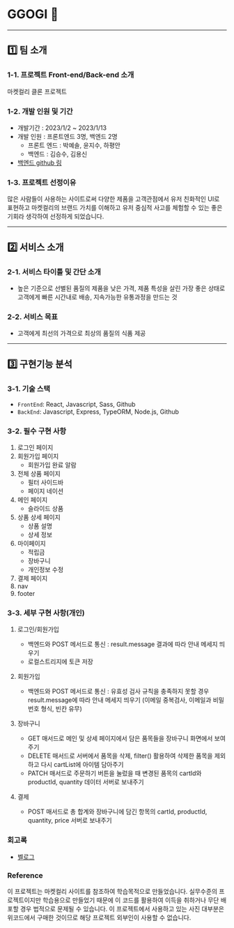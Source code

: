 # GGOGI 🥩

---

## 1️⃣ 팀 소개

### 1-1. 프로젝트 Front-end/Back-end 소개

마켓컬리 클론 프로젝트

### 1-2. 개발 인원 및 기간

- 개발기간 : 2023/1/2 ~ 2023/1/13
- 개발 인원 : 프론트엔드 3명, 백엔드 2명
  - 프론트 엔드 : 박예솔, 윤지수, 하평안
  - 백엔드 : 김승수, 김용신
- [백엔드 github 링](https://github.com/wecode-bootcamp-korea/41-1st-GGogi-backend)

### 1-3. 프로젝트 선정이유

많은 사람들이 사용하는 사이트로써 다양한 제품을 고객관점에서 유저 친화적인 UI로 표현하고 마켓컬리의 브랜드 가치를 이해하고 유저 중심적 사고를 체험할 수 있는 좋은 기회라 생각하여 선정하게 되었습니다.

---

## 2️⃣ 서비스 소개

### 2-1. 서비스 타이틀 및 간단 소개

- 높은 기준으로 선별된 품질의 제품을 낮은 가격, 제품 특성을 살린 가장 좋은 상태로 고객에게 빠른 시간내로 배송, 지속가능한 유통과정을 만드는 것

### 2-2. 서비스 목표

- 고객에게 최선의 가격으로 최상의 품질의 식품 제공

---

## 3️⃣ 구현기능 분석

### 3-1. 기술 스택

- `FrontEnd`: React, Javascript, Sass, Github
- `BackEnd`: Javascript, Express, TypeORM, Node.js, Github

### 3-2. 필수 구현 사항

1. 로그인 페이지
2. 회원가입 페이지
   - 회원가입 완료 알람
3. 전체 상품 페이지
   - 필터 사이드바
   - 페이지 네이션
4. 메인 페이지
   - 슬라이드 상품
5. 상품 상세 페이지
   - 상품 설명
   - 상세 정보
6. 마이페이지
   - 적립금
   - 장바구니
   - 개인정보 수정
7. 결제 페이지
8. nav
9. footer

### 3-3. 세부 구현 사항(개인)

1. 로그인/회원가입
   - 백엔드와 POST 메서드로 통신 : result.message 결과에 따라 안내 메세지 띄우기
   - 로컬스트리지에 토큰 저장

2. 회원가입
   - 백엔드와 POST 메서드로 통신
    : 유효성 검사 규칙을 충족하지 못할 경우 result.message에 따라 안내 메세지 띄우기 
    (이메일 중복검사, 이메일과 비밀번호 형식, 빈칸 유무)
  
3. 장바구니
   - GET 매서드로 메인 및 상세 페이지에서 담은 품목들을 장바구니 화면에서 보여주기
   - DELETE 매서드로 서버에서 품목을 삭제, filter() 활용하여 삭제한 품목을 제외하고 다시 cartList에 아이템 담아주기
   - PATCH 매서드로 주문하기 버튼을 눌렀을 때 변경된 품목의 cartId와 productId, quantity 데이터 서버로 보내주기

4. 결제
   - POST 매서드로 총 합계와 장바구니에 담긴 항목의 cartId, productId, quantity, price 서버로 보내주기

### 회고록
- [벨로그 ](https://velog.io/@songaji_00/1%EC%B0%A8-%ED%94%84%EB%A1%9C%EC%A0%9D%ED%8A%B8-%ED%9A%8C%EA%B3%A0-%EB%A7%88%EC%BC%93%EA%BC%AC%EA%B8%B0)
### Reference

이 프로젝트는 마켓컬리 사이트를 참조하여 학습목적으로 만들었습니다.
실무수준의 프로젝트이지만 학습용으로 만들었기 때문에 이 코드를 활용하여 이득을 취하거나 무단 배포할 경우 법적으로 문제될 수 있습니다.
이 프로젝트에서 사용하고 있는 사진 대부분은 위코드에서 구매한 것이므로 해당 프로젝트 외부인이 사용할 수 없습니다.
